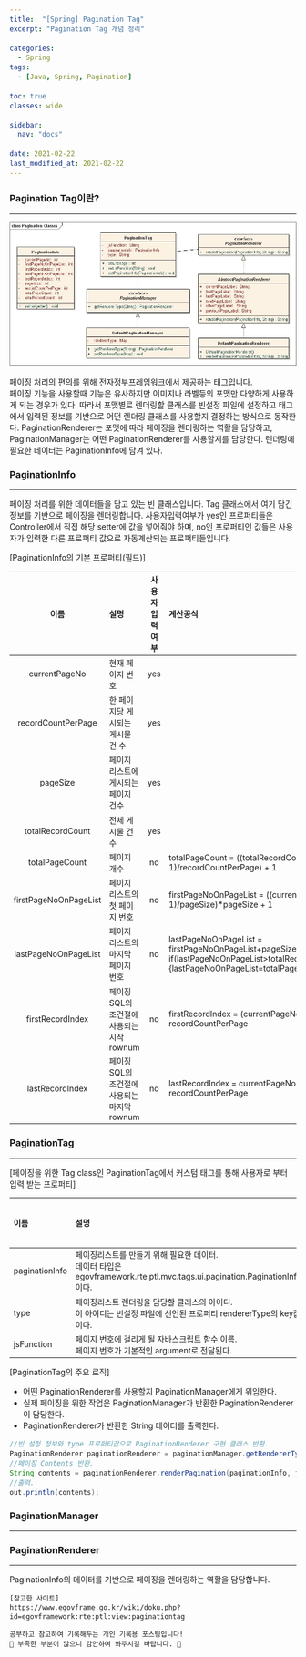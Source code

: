 ```yaml
---
title:  "[Spring] Pagination Tag"
excerpt: "Pagination Tag 개념 정리"

categories:
  - Spring
tags:
  - [Java, Spring, Pagination]

toc: true
classes: wide

sidebar:
  nav: "docs"
 
date: 2021-02-22
last_modified_at: 2021-02-22
---
```


### Pagination Tag이란?
---

![Spring_Paginationtag](/imgsrc/Spring_Paginationtag.JPG)

페이징 처리의 편의를 위해 전자정부프레임워크에서 제공하는 태그입니다.<br>
페이징 기능을 사용할때 기능은 유사하지만 이미지나 라벨등의 포맷만 다양하게 사용하게 되는 경우가 있다.
따라서 포맷별로 렌더링할 클래스를 빈설정 파일에 설정하고 태그에서 입력된 정보를 기반으로 어떤 렌더링 클래스를 사용할지 결정하는 방식으로 동작한다.
PaginationRenderer는 포맷에 따라 페이징을 렌더링하는 역활을 담당하고, PaginationManager는 어떤 PaginationRenderer를 사용할지를 담당한다.
렌더링에 필요한 데이터는 PaginationInfo에 담겨 있다.

### PaginationInfo
---
페이징 처리를 위한 데이터들을 담고 있는 빈 클래스입니다.
Tag 클래스에서 여기 담긴 정보를 기반으로 페이징을 렌더링합니다.
사용자입력여부가 yes인 프로퍼티들은 Controller에서 직접 해당 setter에 값을 넣어줘야 하며, no인 프로퍼티인 값들은 사용자가 입력한 다른 프로퍼티 값으로 자동계산되는 프로퍼티들입니다.

[PaginationInfo의 기본 프로퍼티(필드)]

|이름|설명|사용자입력여부|계산공식|
|:----:|:----|:----:|:----|
|currentPageNo|현재 페이지 번호|yes||
|recordCountPerPage|한 페이지당 게시되는 게시물 건 수|yes||
|pageSize|페이지 리스트에 게시되는 페이지 건수|yes||
|totalRecordCount|전체 게시물 건 수|yes||
|totalPageCount|페이지 개수|no|totalPageCount = ((totalRecordCount-1)/recordCountPerPage) + 1|
|firstPageNoOnPageList|페이지 리스트의 첫 페이지 번호|no|firstPageNoOnPageList = ((currentPageNo-1)/pageSize)*pageSize + 1|
|lastPageNoOnPageList|페이지 리스트의 마지막 페이지 번호|no|lastPageNoOnPageList = firstPageNoOnPageList+pageSize-1<br>if(lastPageNoOnPageList>totalRecordCount){lastPageNoOnPageList=totalPageCount}|
|firstRecordIndex|페이징 SQL의 조건절에 사용되는 시작 rownum|no|firstRecordIndex = (currentPageNo - 1) * recordCountPerPage|
|lastRecordIndex|페이징 SQL의 조건절에 사용되는 마지막 rownum|no|lastRecordIndex = currentPageNo * recordCountPerPage|

### PaginationTag
---
[페이징을 위한 Tag class인 PaginationTag에서 커스텀 태그를 통해 사용자로 부터 입력 받는 프로퍼티]

|이름|설명|필수여부|
|:----|:----|:----:|
|paginationInfo|페이징리스트를 만들기 위해 필요한 데이터.<br>데이터 타입은 egovframework.rte.ptl.mvc.tags.ui.pagination.PaginationInfo이다.|yes|
|type|페이징리스트 렌더링을 담당할 클래스의 아이디.<br>이 아이디는 빈설정 파일에 선언된 프로퍼티 rendererType의 key값이다.	|yes|
|jsFunction|페이지 번호에 걸리게 될 자바스크립트 함수 이름.<br>페이지 번호가 기본적인 argument로 전달된다.|yes|

[PaginationTag의 주요 로직]
- 어떤 PaginationRenderer를 사용할지 PaginationManager에게 위임한다.
- 실제 페이징을 위한 작업은 PaginationManager가 반환한 PaginationRenderer이 담당한다.
- PaginationRenderer가 반환한 String 데이터를 출력한다.

```java
//빈 설정 정보와 type 프로퍼티값으로 PaginationRenderer 구현 클래스 반환.
PaginationRenderer paginationRenderer = paginationManager.getRendererType(type);
//페이징 Contents 반환.
String contents = paginationRenderer.renderPagination(paginationInfo, jsFunction);
//출력.
out.println(contents);
```

### PaginationManager
---

### PaginationRenderer
---
PaginationInfo의 데이터를 기반으로 페이징을 렌더링하는 역활을 담당합니다.


```
[참고한 사이트]
https://www.egovframe.go.kr/wiki/doku.php?id=egovframework:rte:ptl:view:paginationtag
```

```
공부하고 참고하여 기록해두는 개인 기록용 포스팅입니다!
🤔 부족한 부분이 많으니 감안하여 봐주시길 바랍니다. 🤔
```